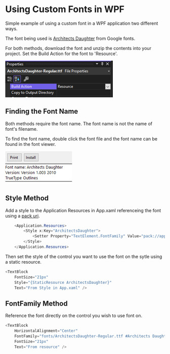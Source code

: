 # Using Custom Fonts in WPF

Simple example of using a custom font in a WPF application two different ways.

The font being used is [Architects Daughter](https://fonts.google.com/specimen/Architects+Daughter?query=arch) from Google fonts.

For both methods, download the font and unzip the contents into your project.  Set the Build Action for the font to 'Resource'.

![Properties Window](/assets/properties.png "Properties Window")

## Finding the Font Name

Both methods require the font name.  The font name is not the name of font's filename.

To find the font name, double click the font file and the font name can be found in the font viewer.

![Font Viewer](/assets/fontviewer.png "Font Viewer")

## Style Method

Add a style to the Application Resources in App.xaml referenceing the font using a [pack uri](https://learn.microsoft.com/en-us/dotnet/desktop/wpf/app-development/pack-uris-in-wpf?view=netframeworkdesktop-4.8).

```c#
    <Application.Resources>
        <Style x:Key="ArchitectsDaughter">
            <Setter Property="TextElement.FontFamily" Value="pack://application:,,,/fonts/#Architects Daughter" />
        </Style>
    </Application.Resources>
```

Then set the style of the control you want to use the font on the sytle using a static resource.

```c#
<TextBlock
    FontSize="21px"
    Style="{StaticResource ArchitectsDaughter}"
    Text="From Style in App.xaml" />
```

## FontFamily Method

Reference the font directly on the control you wish to use font on.

```c#
<TextBlock
    HorizontalAlignment="Center"
    FontFamily="fonts/ArchitectsDaughter-Regular.ttf #Architects Daughter"
    FontSize="21px"
    Text="From resource" />
```
